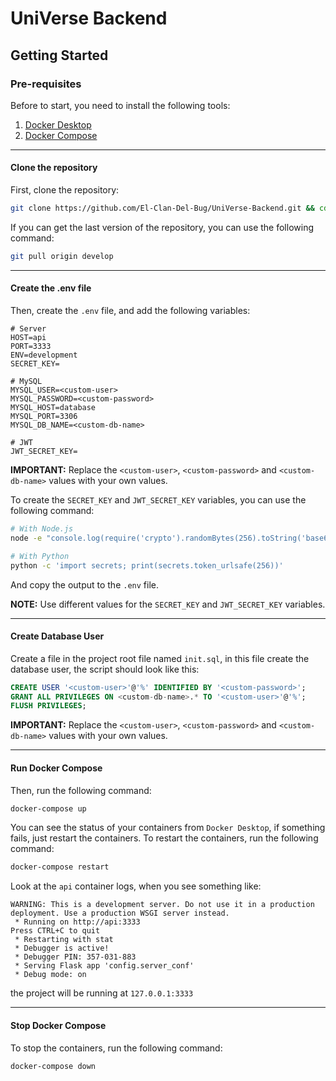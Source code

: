 # UniVerse Backend

## Getting Started

### Pre-requisites

Before to start, you need to install the following tools:

1. [Docker Desktop](https://www.docker.com/products/docker-desktop/)
2. [Docker Compose](https://docs.docker.com/compose/install/)

---

#### Clone the repository

First, clone the repository:

```bash
git clone https://github.com/El-Clan-Del-Bug/UniVerse-Backend.git && cd UniVerse-Backend
```

If you can get the last version of the repository, you can use the following command:

```bash
git pull origin develop
```

---

#### Create the .env file

Then, create the `.env` file, and add the following variables:

```text
# Server
HOST=api
PORT=3333
ENV=development
SECRET_KEY=

# MySQL
MYSQL_USER=<custom-user>
MYSQL_PASSWORD=<custom-password>
MYSQL_HOST=database
MYSQL_PORT=3306
MYSQL_DB_NAME=<custom-db-name>

# JWT
JWT_SECRET_KEY=
```

**IMPORTANT:** Replace the `<custom-user>`, `<custom-password>` and `<custom-db-name>` values with your own values.

To create the `SECRET_KEY` and `JWT_SECRET_KEY` variables, you can use the following command:

```bash
# With Node.js
node -e "console.log(require('crypto').randomBytes(256).toString('base64'));"

# With Python
python -c 'import secrets; print(secrets.token_urlsafe(256))'
```

And copy the output to the `.env` file.

**NOTE:** Use different values for the `SECRET_KEY` and `JWT_SECRET_KEY` variables.

---

#### Create Database User

Create a file in the project root file named `init.sql`, in this file create the database user, the script should look like this:

```sql
CREATE USER '<custom-user>'@'%' IDENTIFIED BY '<custom-password>';
GRANT ALL PRIVILEGES ON <custom-db-name>.* TO '<custom-user>'@'%';
FLUSH PRIVILEGES;
```

**IMPORTANT:** Replace the `<custom-user>`, `<custom-password>` and `<custom-db-name>` values with your own values.

---

#### Run Docker Compose

Then, run the following command:

```bash
docker-compose up
```

You can see the status of your containers from `Docker Desktop`, if something fails, just restart the containers. To restart the containers, run the following command:

```bash
docker-compose restart
```

Look at the `api` container logs, when you see something like:

```text
WARNING: This is a development server. Do not use it in a production deployment. Use a production WSGI server instead.
 * Running on http://api:3333
Press CTRL+C to quit
 * Restarting with stat
 * Debugger is active!
 * Debugger PIN: 357-031-883
 * Serving Flask app 'config.server_conf'
 * Debug mode: on
```

the project will be running at `127.0.0.1:3333`

---

#### Stop Docker Compose

To stop the containers, run the following command:

```bash
docker-compose down
```
